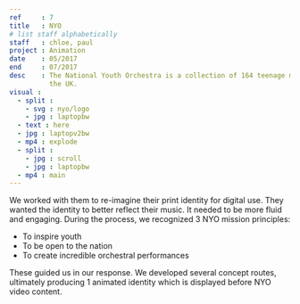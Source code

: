 ```yaml
---
ref     : 7
title   : NYO
# list staff alphabetically
staff   : chloe, paul
project : Animation
date    : 05/2017
end     : 07/2017
desc    : The National Youth Orchestra is a collection of 164 teenage musicians, originating from all over
          the UK.
visual :
  - split :
    - svg : nyo/logo
    - jpg : laptopbw
  - text : here
  - jpg : laptopv2bw
  - mp4 : explode
  - split :
    - jpg : scroll
    - jpg : laptopbw
  - mp4 : main
---
```


We worked with them to re-imagine their print identity for digital use. They wanted the identity to better reflect their music. It needed to be more fluid and engaging. During the process, we recognized 3 NYO mission principles:

- To inspire youth
- To be open to the nation
- To create incredible orchestral performances

These guided us in our response. We developed several concept routes, ultimately producing 1 animated identity which is displayed before NYO video content.
